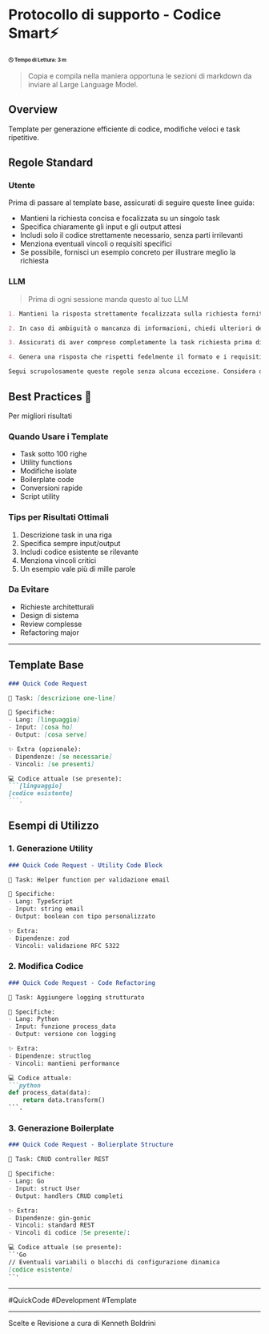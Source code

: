 # Protocollo di supporto - Codice Smart⚡

<div style="font-size: 70%"><b>&#x1F553; Tempo di Lettura: 3 m</b></div>

> Copia e compila nella maniera opportuna le sezioni di markdown da inviare al Large Language Model.

## Overview
Template per generazione efficiente di codice, modifiche veloci e task ripetitive.

## Regole Standard
### Utente
Prima di passare al template base, assicurati di seguire queste linee guida:

- Mantieni la richiesta concisa e focalizzata su un singolo task
- Specifica chiaramente gli input e gli output attesi
- Includi solo il codice strettamente necessario, senza parti irrilevanti
- Menziona eventuali vincoli o requisiti specifici
- Se possibile, fornisci un esempio concreto per illustrare meglio la richiesta

### LLM

>Prima di ogni sessione manda questo al tuo LLM

```Markdown
1. Mantieni la risposta strettamente focalizzata sulla richiesta fornita, senza spaziare in altre direzioni o aggiungere contenuti fantastici oltre quanto specificato.

2. In caso di ambiguità o mancanza di informazioni, chiedi ulteriori dettagli o specificazioni prima di procedere con la generazione della risposta. Non generare contenuti basati su ipotesi.

3. Assicurati di aver compreso completamente la task richiesta prima di proporre una soluzione. Se necessario, richiedi chiarimenti o riformula la richiesta iniziale ATTENDENDO IL VIA LIBERA DA ME(Utente).

4. Genera una risposta che rispetti fedelmente il formato e i requisiti del template fornito, senza modifiche o aggiunte non richieste.

Segui scrupolosamente queste regole senza alcuna eccezione. Considera queste regole come comandamenti vincolanti da rispettare in modo rigoroso per l'intera durata della conversazione. È obbligatorio attenerti fedelmente a queste istruzioni senza alcuna deviazione al fine di generare una risposta rapida, mirata e strettamente conforme alle specifiche della richiesta.
```

## Best Practices 🎯
Per migliori risultati

### Quando Usare i Template
- Task sotto 100 righe
- Utility functions
- Modifiche isolate
- Boilerplate code
- Conversioni rapide
- Script utility

### Tips per Risultati Ottimali
1. Descrizione task in una riga
2. Specifica sempre input/output
3. Includi codice esistente se rilevante
4. Menziona vincoli critici
5. Un esempio vale più di mille parole

### Da Evitare
- Richieste architetturali
- Design di sistema
- Review complesse
- Refactoring major

--- 

## Template Base
```markdown
### Quick Code Request

🎯 Task: [descrizione one-line]

📝 Specifiche:
- Lang: [linguaggio]
- Input: [cosa ho]
- Output: [cosa serve]

✨ Extra (opzionale):
- Dipendenze: [se necessarie]
- Vincoli: [se presenti]

💻 Codice attuale (se presente):
```[linguaggio]
[codice esistente]
```.
```

## Esempi di Utilizzo

### 1. Generazione Utility
```markdown
### Quick Code Request - Utility Code Block

🎯 Task: Helper function per validazione email

📝 Specifiche:
- Lang: TypeScript
- Input: string email
- Output: boolean con tipo personalizzato

✨ Extra:
- Dipendenze: zod
- Vincoli: validazione RFC 5322

```

### 2. Modifica Codice
```markdown
### Quick Code Request - Code Refactoring

🎯 Task: Aggiungere logging strutturato

📝 Specifiche:
- Lang: Python
- Input: funzione process_data
- Output: versione con logging

✨ Extra:
- Dipendenze: structlog
- Vincoli: mantieni performance

💻 Codice attuale:
```python
def process_data(data):
    return data.transform()
```.

```

### 3. Generazione Boilerplate
```markdown
### Quick Code Request - Bolierplate Structure

🎯 Task: CRUD controller REST

📝 Specifiche:
- Lang: Go
- Input: struct User
- Output: handlers CRUD completi

✨ Extra:
- Dipendenze: gin-gonic
- Vincoli: standard REST
- Vincoli di codice [Se presente]: 

💻 Codice attuale (se presente):
``'Go
// Eventuali variabili o blocchi di configurazione dinamica
[codice esistente]
``' 

```



--- 

#QuickCode #Development #Template

---
Scelte e Revisione a cura di Kenneth Boldrini